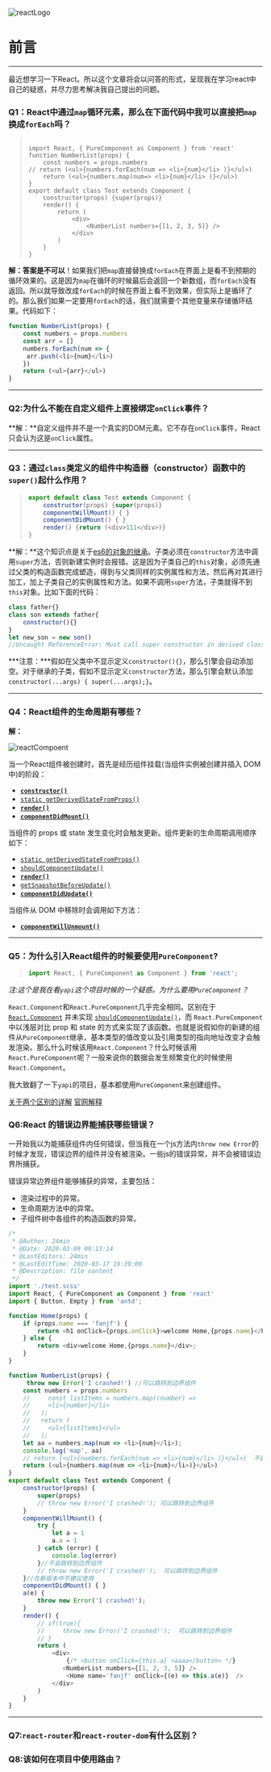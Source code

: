 ![reactLogo](../images/reactLogo.png)

# 前言

------

​       最近想学习一下React。所以这个文章将会以问答的形式，呈现我在学习react中自己的疑惑，并尽力思考解决我自己提出的问题。

### Q1：React中通过`map`循环元素，那么在下面代码中我可以直接把`map`换成`forEach`吗？

> ```react
> 
> import React, { PureComponent as Component } from 'react'
> function NumberList(props) {
>     const numbers = props.numbers
> // return (<ul>{numbers.forEach(num => <li>{num}</li> )}</ul>)  
>     return (<ul>{numbers.map(num=> <li>{num}</li> )}</ul>)
> }
> export default class Test extends Component {
>     constructor(props) {super(props)}
>     render() {
>         return (
>             <div>
>                 <NumberList numbers={[1, 2, 3, 5]} />
>             </div>
>         )
>     }
> }
> ```
>
> 

**解：**答案是**不可以**！如果我们把`map`直接替换成`forEach`在界面上是看不到预期的循环效果的。这是因为`map`在循环的时候最后会返回一个新数组，而`forEach`没有返回。所以就导致改成`forEach`的时候在界面上看不到效果，但实际上是循环了的。那么我们如果一定要用`forEach`的话，我们就需要个其他变量来存储循环结果。代码如下：

```js
function NumberList(props) {
    const numbers = props.numbers
    const arr = []
    numbers.forEach(num => {
     arr.push(<li>{num}</li>)   
    })
    return (<ul>{arr}</ul>)   
}
```

------

### Q2:为什么不能在自定义组件上直接绑定`onClick`事件？

**解：**自定义组件并不是一个真实的DOM元素。它不存在`onClick`事件，React只会认为这是`onClick`属性。

------

### Q3：通过`class`类定义的组件中构造器（constructor）函数中的`super()`起什么作用？

> ```js
> export default class Test extends Component {
>     constructor(props) {super(props)}
>     componentWillMount() { }
>     componentDidMount() { }
>     render() {return (<div>111</div>)}
> }
> ```
>
> 

**解：**这个知识点是关于[es6的对象的继承](https://es6.ruanyifeng.com/#docs/class-extends)。子类必须在`constructor`方法中调用`super`方法，否则新建实例时会报错。这是因为子类自己的`this`对象，必须先通过父类的构造函数完成塑造，得到与父类同样的实例属性和方法，然后再对其进行加工，加上子类自己的实例属性和方法。如果不调用`super`方法，子类就得不到`this`对象。比如下面的代码：

```js
class father{}
class son extends father{
    constructor(){}
}
let new_son = new son()  
//Uncaught ReferenceError: Must call super constructor in derived class before accessing 'this' or returning from derived constructor

```

***注意：***假如在父类中不显示定义`constructor(){}`，那么引擎会自动添加空。对于继承的子类，假如不显示定义`constructor`方法，那么引擎会默认添加` constructor(...args) { super(...args);}`。

------

### Q4：React组件的生命周期有哪些？

**解：**

![reactCompoent](../images/reactCompoent.png)

当一个React组件被创建时，首先是经历组件挂载(当组件实例被创建并插入 DOM 中)的阶段：

- [**`constructor()`**](https://zh-hans.reactjs.org/docs/react-component.html#constructor)
- [`static getDerivedStateFromProps()`](https://zh-hans.reactjs.org/docs/react-component.html#static-getderivedstatefromprops)
- [**`render()`**](https://zh-hans.reactjs.org/docs/react-component.html#render)
- [**`componentDidMount()`**](https://zh-hans.reactjs.org/docs/react-component.html#componentdidmount)

当组件的 props 或 state 发生变化时会触发更新。组件更新的生命周期调用顺序如下：

- [`static getDerivedStateFromProps()`](https://zh-hans.reactjs.org/docs/react-component.html#static-getderivedstatefromprops)
- [`shouldComponentUpdate()`](https://zh-hans.reactjs.org/docs/react-component.html#shouldcomponentupdate)
- [**`render()`**](https://zh-hans.reactjs.org/docs/react-component.html#render)
- [`getSnapshotBeforeUpdate()`](https://zh-hans.reactjs.org/docs/react-component.html#getsnapshotbeforeupdate)
- [**`componentDidUpdate()`**](https://zh-hans.reactjs.org/docs/react-component.html#componentdidupdate)

当组件从 DOM 中移除时会调用如下方法：

- [**`componentWillUnmount()`**](https://zh-hans.reactjs.org/docs/react-component.html#componentwillunmount)

------

### Q5：为什么引入React组件的时候要使用`PureComponent`?

> ```js
> import React, { PureComponent as Component } from 'react';
> ```

*注:这个是我在看`yapi`这个项目时候的一个疑惑。为什么要用`PureComponent`？*

`React.Component`和`React.PureComponent`几乎完全相同。区别在于 [`React.Component`](https://zh-hans.reactjs.org/docs/react-api.html#reactcomponent) 并未实现 [`shouldComponentUpdate()`](https://zh-hans.reactjs.org/docs/react-component.html#shouldcomponentupdate)，而 `React.PureComponent` 中以浅层对比 prop 和 state 的方式来实现了该函数。也就是说假如你的新建的组件从`PureComponent`继承，基本类型的值改变以及引用类型的指向地址改变才会触发渲染。那么什么时候该用`React.Component`？什么时候该用`React.PureComponent`呢？一般来说你的数据会发生频繁变化的时候使用`React.Component`。

我大致翻了一下`yapi`的项目，基本都使用`PureComponent`来创建组件。

[关于两个区别的详解](https://juejin.im/post/5b614d9bf265da0fa759e84b)  [官网解释](https://zh-hans.reactjs.org/docs/react-api.html)

### Q6:React 的错误边界能捕获哪些错误？

​       一开始我以为能捕获组件内任何错误，但当我在一个js方法内`throw new Error`的时候才发现，错误边界的组件并没有被渲染。一些js的错误异常，并不会被错误边界所捕获。

 错误异常边界组件能够捕获的异常，主要包括：

- 渲染过程中的异常。
- 生命周期方法中的异常。
- 子组件树中各组件的构造函数的异常。

```js
/*
 * @Author: 24min
 * @Date: 2020-03-09 09:13:14
 * @LastEditors: 24min
 * @LastEditTime: 2020-03-17 19:39:00
 * @Description: file content
 */
import './test.scss'
import React, { PureComponent as Component } from 'react'
import { Button, Empty } from 'antd';

function Home(props) {
    if (props.name === 'fanjf') {
        return <h1 onClick={props.onClick}>welcome Home,{props.name}</h1>;
    } else {
        return <div>welcome Home,{props.name}</div>;
    }
}

function NumberList(props) {
     throw new Error('I crashed!') //可以跳转到边界组件
    const numbers = props.numbers
    //     const listItems = numbers.map((number) =>
    //     <li>{number}</li>
    //   );
    //   return (
    //     <ul>{listItems}</ul>
    //   );
    let aa = numbers.map(num => <li>{num}</li>);
    console.log('map', aa)
    // return (<ul>{numbers.forEach(num => <li>{num}</li> )}</ul>)  不能用foreach 因为foreach没有返回值 不能这么写
    return (<ul>{numbers.map(num => <li>{num}</li>)}</ul>)
}
export default class Test extends Component {
    constructor(props) {
        super(props)
        // throw new Error('I crashed!'); 可以跳转到边界组件
    }
    componentWillMount() {
        try {
            let a = 1
            a.a = 1
        } catch (error) {
            console.log(error)
        }//不会跳转到边界组件
        // throw new Error('I crashed!');  可以跳转到边界组件
    }//在新版本中不建议使用
    componentDidMount() { }
    a(e) {
        throw new Error('I crashed!');
    }
    render() {
        // if(true){
        //     throw new Error('I crashed!');  可以跳转到边界组件
        // }
        return (
            <div>
                {/* <button onClick={this.a} >aaaa</button> */}
               <NumberList numbers={[1, 2, 3, 5]} />
                <Home name='fanjf' onClick={(e) => this.a(e)}  />
            </div>
        )
    }
}

```



------

### Q7:`react-router`和`react-router-dom`有什么区别？

### Q8:该如何在项目中使用路由？




